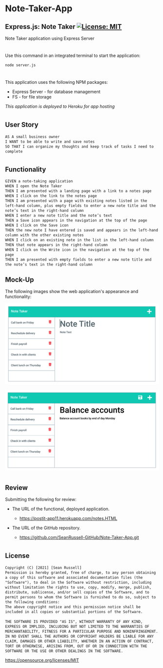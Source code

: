 # Note-Taker-App 
## Express.js: Note Taker [![License: MIT](https://img.shields.io/badge/License-MIT-yellow.svg)](https://opensource.org/licenses/MIT)

Note Taker application using Express Server
#
Use this command in an integrated terminal to start the application:

```bash
node server.js
```
#
This application uses the following NPM packages:

* Express Server - for database management
* FS - for file storage

*This application is deployed to Heroku for app hosting*
##
#
## User Story

```
AS A small business owner
I WANT to be able to write and save notes
SO THAT I can organize my thoughts and keep track of tasks I need to complete
```
#

## Functionality

```
GIVEN a note-taking application
WHEN I open the Note Taker
THEN I am presented with a landing page with a link to a notes page
WHEN I click on the link to the notes page
THEN I am presented with a page with existing notes listed in the left-hand column, plus empty fields to enter a new note title and the note’s text in the right-hand column
WHEN I enter a new note title and the note’s text
THEN a Save icon appears in the navigation at the top of the page
WHEN I click on the Save icon
THEN the new note I have entered is saved and appears in the left-hand column with the other existing notes
WHEN I click on an existing note in the list in the left-hand column
THEN that note appears in the right-hand column
WHEN I click on the Write icon in the navigation at the top of the page
THEN I am presented with empty fields to enter a new note title and the note’s text in the right-hand column
```


## Mock-Up

The following images show the web application's appearance and functionality: 

![Existing notes are listed in the left-hand column with empty fields on the right-hand side for the new note’s title and text.](./Assets/11-express-homework-demo-01.png)

![Note titled “Balance accounts” reads, “Balance account books by end of day Monday,” with other notes listed on the left.](./Assets/11-express-homework-demo-02.png)

#
## Review

Submitting the following for review:

* The URL of the functional, deployed application.

  - https://postit-app11.herokuapp.com/notes.HTML

* The URL of the GitHub repository.
   
   - https://github.com/SeanRussell-GitHub/Note-Taker-App.git
#
## License
    Copyright (C) [2021] [Sean Russell]
    Permission is hereby granted, free of charge, to any person obtaining a copy of this software and associated documentation files (the "Software"), to deal in the Software without restriction, including without limitation the rights to use, copy, modify, merge, publish, distribute, sublicense, and/or sell copies of the Software, and to permit persons to whom the Software is furnished to do so, subject to the following conditions:
    The above copyright notice and this permission notice shall be included in all copies or substantial portions of the Software.
    
    THE SOFTWARE IS PROVIDED "AS IS", WITHOUT WARRANTY OF ANY KIND, EXPRESS OR IMPLIED, INCLUDING BUT NOT LIMITED TO THE WARRANTIES OF MERCHANTABILITY, FITNESS FOR A PARTICULAR PURPOSE AND NONINFRINGEMENT. IN NO EVENT SHALL THE AUTHORS OR COPYRIGHT HOLDERS BE LIABLE FOR ANY CLAIM, DAMAGES OR OTHER LIABILITY, WHETHER IN AN ACTION OF CONTRACT, TORT OR OTHERWISE, ARISING FROM, OUT OF OR IN CONNECTION WITH THE SOFTWARE OR THE USE OR OTHER DEALINGS IN THE SOFTWARE.
https://opensource.org/licenses/MIT

